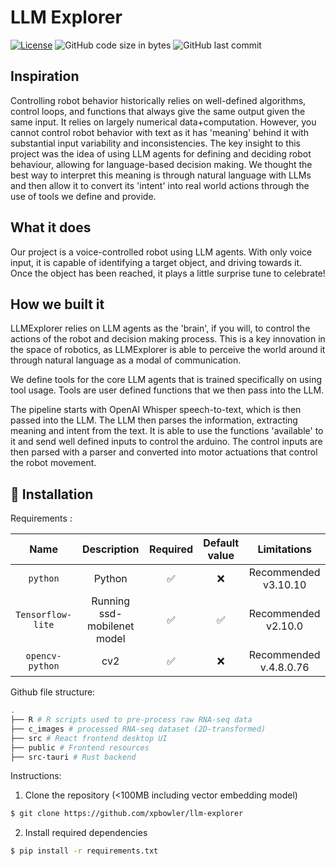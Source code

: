# LLM Explorer

[![License](https://img.shields.io/badge/license-MIT-green)](LICENSE.md)
![GitHub code size in bytes](https://img.shields.io/github/languages/code-size/xpbowler/llm-explorer.svg)
![GitHub last commit](https://img.shields.io/github/last-commit/xpbowler/llm-explorer)

## Inspiration 

Controlling robot behavior historically relies on well-defined algorithms, control loops, and functions that always give the same output given the same input. It relies on largely numerical data+computation. However, you cannot control robot behavior with text as it has 'meaning' behind it with substantial input variability and inconsistencies. The key insight to this project was the idea of using LLM agents for defining and deciding robot behaviour, allowing for language-based decision making. We thought the best way to interpret this meaning is through natural language with LLMs and then allow it to convert its 'intent' into real world actions through the use of tools we define and provide.

## What it does
Our project is a voice-controlled robot using LLM agents. With only voice input, it is capable of identifying a target object, and driving towards it. Once the object has been reached, it plays a little surprise tune to celebrate!

## How we built it
LLMExplorer relies on LLM agents as the 'brain', if you will, to control the actions of the robot and decision making process. This is a key innovation in the space of robotics, as LLMExplorer is able to perceive the world around it through natural language as a modal of communication.

We define tools for the core LLM agents that is trained specifically on using tool usage. Tools are user defined functions that we then pass into the LLM.

The pipeline starts with OpenAI Whisper speech-to-text, which is then passed into the LLM. The LLM then parses the information, extracting meaning and intent from the text. It is able to use the functions 'available' to it and send well defined inputs to control the arduino. The control inputs are then parsed with a parser and converted into motor actuations that control the robot movement.

## 🔨 Installation

Requirements :

|        Name         |               Description               | Required | Default value |                   Limitations                    |
|:-------------------:|:---------------------------------------:|:--------:|:-------------:|:------------------------------------------------:|
|`python`   |   Python  |    ✅     |       ❌       |  Recommended v3.10.10  |
|  `Tensorflow-lite`  | Running ssd-mobilenet model  |    ✅     |       ✅       |         Recommended v2.10.0                 |
|   `opencv-python`   |        cv2       |    ✅     |       ❌       |              Recommended v.4.8.0.76            |

  
Github file structure:

```bash
.
├── R # R scripts used to pre-process raw RNA-seq data
├── c_images # processed RNA-seq dataset (2D-transformed)
├── src # React frontend desktop UI
├── public # Frontend resources
├── src-tauri # Rust backend


```

Instructions:

1. Clone the repository (<100MB including vector embedding model)
```bash
$ git clone https://github.com/xpbowler/llm-explorer
```
2. Install required dependencies
```bash
$ pip install -r requirements.txt
```
